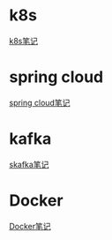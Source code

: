 
# k8s
[k8s笔记](./k8s/k8s.md) 

# spring cloud
[spring cloud笔记](./springcloud/springcloud.md) 

# kafka
[skafka笔记](./kafka/kafka.md) 

# Docker
[Docker笔记](./docker/docker.md) 

